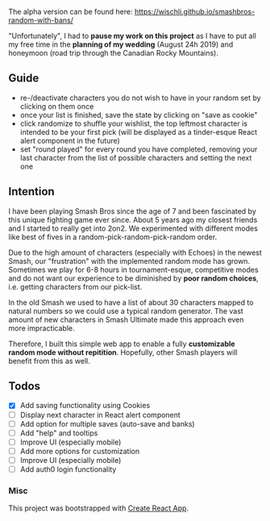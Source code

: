 The alpha version can be found here: https://wischli.github.io/smashbros-random-with-bans/

"Unfortunately", I had to **pause my work on this project** as I have to put all my free time in the **planning of my wedding** (August 24h 2019) and honeymoon (road trip through the Canadian Rocky Mountains).

## Guide

- re-/deactivate characters you do not wish to have in your random set by clicking on them once
- once your list is finished, save the state by clicking on "save as cookie"
- click randomize to shuffle your wishlist, the top leftmost character is intended to be your first pick (will be displayed as a tinder-esque React alert component in the future)
- set "round played" for every round you have completed, removing your last character from the list of possible characters and setting the next one

## Intention
I have been playing Smash Bros since the age of 7 and been fascinated by this unique fighting game ever since. About 5 years ago my closest friends and I started to really get into 2on2. We experimented with different modes like best of fives in a random-pick-random-pick-random order.

Due to the high amount of characters (especially with Echoes) in the newest Smash, our "frustration" with the implemented random mode has grown. Sometimes we play for 6-8 hours in tournament-esque, competitive modes and do not want our experience to be diminished by **poor random choices**, i.e. getting characters from our pick-list.

In the old Smash we used to have a list of about 30 characters mapped to natural numbers so we could use a typical random generator. The vast amount of new characters in Smash Ultimate made this approach even more impracticable.

Therefore, I built this simple web app to enable a fully **customizable random mode without repitition**. Hopefully, other Smash players will benefit from this as well.

## Todos
- [x] Add saving functionality using Cookies
- [ ] Display next character in React alert component
- [ ] Add option for multiple saves (auto-save and banks)
- [ ] Add "help" and tooltips
- [ ] Improve UI (especially mobile)
- [ ] Add more options for customization
- [ ] Improve UI (especially mobile)
- [ ] Add auth0 login functionality

### Misc
This project was bootstrapped with [Create React App](https://github.com/facebook/create-react-app).
